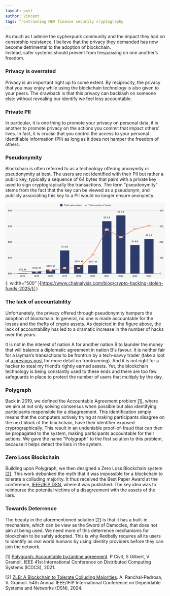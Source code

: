 ```yaml
---
layout: post
author: Vincent
tags: frontrunning MEV finance security cryptography
---
```


As much as I admire the cypherpunk community and the impact they had on censorship resistance, 
I believe that the privacy they demanded has now become detrimental to the adoption of blockchain.  
Instead, safer systems should prevent from trespassing on one another’s freedom. 

### Privacy is overrated

Privacy is an important right up to some extent.
By reciprocity, the privacy that you may enjoy while using the blockchain technology is also given to your peers. 
The drawback is that this privacy can backlash on someone else: without revealing our identify we feel less accountable. 

### Private PII

In particular, it is one thing to promote your privacy on personal data, it is another to promote privacy on the actions 
you commit that impact others' lives. 
In fact, it is crucial that you control the access to your personal identifiable information (PII) as long 
as it does not hamper the freedom of others.

### Pseudonymity

Blockchain is often referred to as a technology offering anonymity or pseudonymity at best. The users are not identified with 
their PII but rather a public key, typically a sequence of 64 bytes that pairs with a private key used to sign cryptograpically 
the transactions.
The term "pseudonymity" stems from the fact that the key can be viewed as a pseudonym, and publicly associating this key to a PII 
would no longer ensure anonymity.

![Tragedy](/img/hacks.png){: width="500" }[https://www.chainalysis.com/blog/crypto-hacking-stolen-funds-2025/](.)

### The lack of accountability

Unfortunately, the privacy offered through pseudonymity hampers the adoption of blockchain.
In general, no one is made accountable for the losses and the thefts of crypto assets.
As depicted in the figure above, the lack of accountability has led to a dramatic increase in the number of hacks over the years.

It is not in the interest of nation A for another nation B to launder the money that will balance a diplomatic agreement in 
nation B's favour. It is neither fair for a layman’s transactions to be frontrun by a tech-savvy trader (take a loot at 
[a previous post](https://gramoli.github.io/2024/01/07/fair-resource-sharing-using-crypto.html) for more detail on frontrunning). 
And it is not right for a hacker to steal my friend’s rightly earned assets.
Yet, the blockchain technology is being constantly used to these ends and there are too few safeguards in place to protect the 
number of users that multiply by the day.  

### Polygraph

Back in 2019, we defined the Accountable Agreement problem [[1]](https://eprint.iacr.org/2019/587.pdf), where we aim at not only solving consensus when possible 
but also identifying participants responsible for a disagreement. This identification simply means that the computers
actively trying at making participants disagree on the next block of the blockchain, have their identifier 
exposed cryprographically. 
This result in an undeniable proof-of-fraud that can then be propagated to the system, making participants accountable 
for their actions. We gave the name "Polygraph" to the first solution to this problem, because it helps detect the liars 
in the system.

### Zero Loss Blockchain

Building upon Polygraph, we then designed a Zero Loss Blockchain system [[2]](https://gramoli.github.io/pubs/DSN24-ZLB.pdf). This work debunked the myth that it was impossible
for a blockchain to tolerate a colluding majority. It thus received the Best Paper Award at the conference, [IEEE/IFIP DSN](https://ieeexplore.ieee.org/xpl/conhome/1000192/all-proceedings), where 
it was published. The key idea was to reimburse the potential victims of a disagreement with the assets of the liars.  

### Towards Deterrence

The beauty in the aforementioned solution [2] is that it has a built-in mechanism, which can be view as the 
Sword of Damocles, that does not aim at being used. 
We need more of this deterrence mechanisms for blockchain to be safely adopted. 
This is why Redbelly requires all its users to identify as real world humans by using identity providers before they can 
join the network.

[1] [Polygraph: Accountable byzantine agreement](https://eprint.iacr.org/2019/587.pdf). P Civit, S Gilbert, V Gramoli. 
IEEE 41st International Conference on Distributed Computing Systems (ICDCS), 2021.

[2] [ZLB: A Blockchain to Tolerate Colluding Majorities](https://gramoli.github.io/pubs/DSN24-ZLB.pdf). 
A. Ranchal-Pedrosa, V. Gramoli. 54th Annual IEEE/IFIP International Conference on Dependable Systems and Networks (DSN), 2024.
